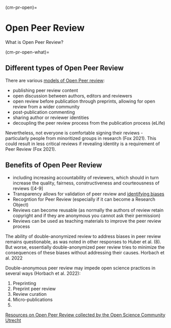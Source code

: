 (cm-pr-open)=
# Open Peer Review

What is Open Peer Review? 


(cm-pr-open-what)=
## Different types of Open Peer Review

There are various [models of Open Peer review](https://plos.org/resource/open-peer-review/):

- publishing peer review content
- open discussion between authors, editors and reviewers
- open review before publication through preprints, allowing for open review from a wider community
- post-publication commenting
- sharing author or reviewer identities
- decoupling the peer review process from the publication process (eLife)

Nevertheless, not everyone is comfortable signing their reviews - particularly people from minoritized groups in research (Fox 2021). 
This could result in less critical reviews if revealing identity is a requirement of Peer Review (Fox 2021). 

## Benefits of Open Peer Review

- including increasing accountability of reviewers, which should in turn increase the quality, fairness, constructiveness and courteousness of reviews ([4-9]
- Transparency allows for validation of peer review and [identifying biases](https://twitter.com/giladfeldman/status/1568391773353037824)
- Recogntion for Peer Review (especially if it can become a Research Object)
- Reviews can become reusable (as normally the authors of review retain copyright and if they are anonymous you cannot ask their permission)
- Reviews can be used as teaching materials to improve the peer review process

The ability of double-anonymized review to address biases in peer review remains questionable, as was noted in other responses to Huber et al. (8). But worse, essentially double-anonymized peer review tries to minimize the consequences of these biases without addressing their causes. Horbach et al. 2022

Double-anonymous peer review may impede open science practices in several ways (Horbach et al. 2022): 
1. Preprinting
2. Preprint peer review
3. Review curation
4. Micro-publications
5. 

[Resources on Open Peer Review collected by the Open Science Community Utrecht](https://openscience-utrecht.com/peer-review/)




